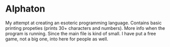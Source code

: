 # Alphaton
My attempt at creating an esoteric programming language. Contains basic printing propeties (prints 30+ characters and numbers). More info when the program is running. Since the main file is kind of small. I have put a free game, not a big one, into here for people as well.
